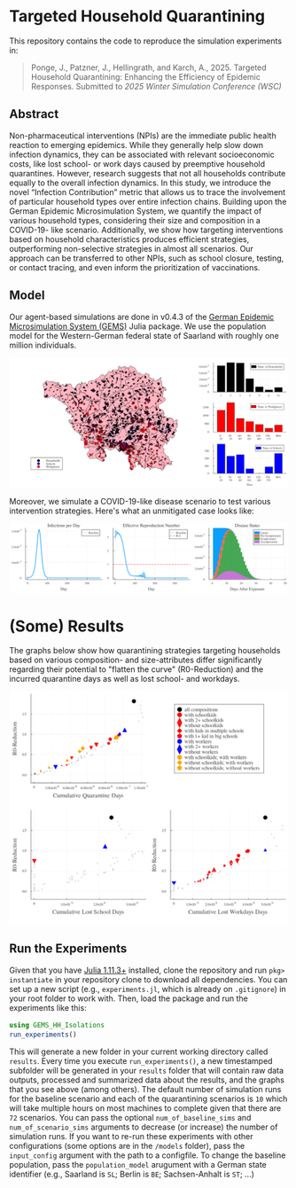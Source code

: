 # Targeted Household Quarantining

This repository contains the code to reproduce the simulation experiments in:

> Ponge, J., Patzner, J., Hellingrath, and Karch, A., 2025. Targeted Household Quarantining: Enhancing the Efficiency of Epidemic Responses. Submitted to *2025 Winter Simulation Conference (WSC)*


## Abstract

Non-pharmaceutical interventions (NPIs) are the immediate public health reaction to emerging epidemics.
While they generally help slow down infection dynamics, they can be associated with relevant socioeconomic costs, like lost school- or work days caused by preemptive household quarantines.
However, research suggests that not all households contribute equally to the overall infection dynamics.
In this study, we introduce the novel “Infection Contribution” metric that allows us to trace the involvement of particular household types over entire infection chains. Building upon the German Epidemic Microsimulation System,
we quantify the impact of various household types, considering their size and composition in a COVID-19- like scenario.
Additionally, we show how targeting interventions based on household characteristics produces efficient strategies, outperforming non-selective strategies in almost all scenarios.
Our approach can be transferred to other NPIs, such as school closure, testing, or contact tracing, and even inform the prioritization of vaccinations.

## Model

Our agent-based simulations are done in v0.4.3 of the [German Epidemic Microsimulation System (GEMS)](https://github.com/IMMIDD/GEMS) Julia package.
We use the population model for the Western-German federal state of Saarland with roughly one million individuals.

![Map & Settings](./img/settings_and_map.png)

Moreover, we simulate a COVID-19-like disease scenario to test various intervention strategies.
Here's what an unmitigated case looks like:

![Baseline Scenario](./img/baseline.png)


# (Some) Results

The graphs below show how quarantining strategies targeting households based on various composition- and size-attributes differ significantly regarding their potential to "flatten the curve" (R0-Reduction) and the incurred quarantine days as well as lost school- and workdays.

![Efficiency Frontier](./img/pareto_fronts.png)


## Run the Experiments

Given that you have [Julia 1.11.3+](https://julialang.org/) installed, 
clone the repository and run `pkg> instantiate` in your repository clone to download all dependencies.
You can set up a new script (e.g., `experiments.jl`, which is already on `.gitignore`) in your root folder to work with.
Then, load the package and run the experiments like this:

```julia
using GEMS_HH_Isolations
run_experiments()
```

This will generate a new folder in your current working directory called `results`.
Every time you execute `run_experiments()`, a new timestamped subfolder will be generated in your `results` folder that will contain raw data outputs, processed and summarized data about the results, and the graphs that you see above (among others).
The default number of simulation runs for the baseline scenario and each of the quarantining scenarios is `10` which will take multiple hours on most machines to complete given that there are `72` scenarios.
You can pass the optional `num_of_baseline_sims` and `num_of_scenario_sims` arguments to decrease (or increase) the number of simulation runs.
If you want to re-run these experiments with other configurations (some options are in the `/models` folder), pass the `input_config` argument with the path to a configfile.
To change the baseline population, pass the `population_model` arugument with a German state identifier (e.g., Saarland is `SL`; Berlin is `BE`; Sachsen-Anhalt is `ST`; ...)